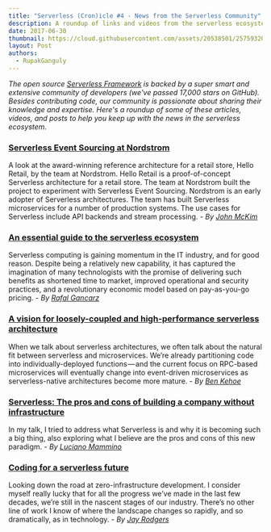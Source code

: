 ```yaml
---
title: "Serverless (Cron)icle #4 - News from the Serverless Community"
description: A roundup of links and videos from the serverless ecosystem that caught our attention this week.
date: 2017-06-30
thumbnail: https://cloud.githubusercontent.com/assets/20538501/25759320/8bb86c20-3197-11e7-8d3d-5479c197c049.png
layout: Post
authors:
  - RupakGanguly
---
```


*The open source [Serverless Framework](https://github.com/serverless/serverless) is backed by a super smart and extensive community of developers (we've passed 17,000 stars on GitHub). Besides contributing code, our community is passionate about sharing their knowledge and expertise. Here's a roundup of some of these articles, videos, and posts to help you keep up with the news in the serverless ecosystem.*

### [Serverless Event Sourcing at Nordstrom](https://read.acloud.guru/serverless-event-sourcing-at-nordstrom-ea69bd8fb7cc)
A look at the award-winning reference architecture for a retail store, Hello Retail, by the team at Nordstrom. Hello Retail is a proof-of-concept Serverless architecture for a retail store. The team at Nordstrom built the project to experiment with Serverless Event Sourcing. Nordstrom is an early adopter of Serverless architectures. The team has built Serverless microservices for a number of production systems. The use cases for Serverless include API backends and stream processing. - *By [John McKim](https://read.acloud.guru/@johncmckim)*

### [An essential guide to the serverless ecosystem](https://techbeacon.com/essential-guide-serverless-ecosystem)
Serverless computing is gaining momentum in the IT industry, and for good reason. Despite being a relatively new capability, it has captured the imagination of many technologists with the promise of delivering such benefits as shortened time to market, improved operational and security practices, and a revolutionary economic model based on pay-as-you-go pricing. - *By [Rafal Gancarz](https://techbeacon.com/contributors/rafal-gancarz)*

### [A vision for loosely-coupled and high-performance serverless architecture](https://read.acloud.guru/a-vision-for-loosely-coupled-high-performance-serverless-architecture-f35c1fd68e9d)
When we talk about serverless architectures, we often talk about the natural fit between serverless and microservices. We’re already partitioning code into individually-deployed functions — and the current focus on RPC-based microservices will eventually change into event-driven microservices as serverless-native architectures become more mature. - *By [Ben Kehoe](https://read.acloud.guru/@ben11kehoe)*

### [Serverless: The pros and cons of building a company without infrastructure](http://loige.co/my-serverless-talk-at-shift-conference-in-split/)
In my talk, I tried to address what Serverless is and why it is becoming such a big thing, also exploring what I believe are the pros and cons of this new paradigm. - *By [Luciano Mammino](http://loige.co/author/luciano-mammino/)*

### [Coding for a serverless future](https://headmelted.com/coding-for-a-serverless-future-f34ae86c6c2)
Looking down the road at zero-infrastructure development. I consider myself really lucky that for all the progress we’ve made in the last few decades, we’re still in the nascent stages of our industry. There’s no other line of work I know of where the landscape changes so rapidly, and so dramatically, as in technology. - *By [Jay Rodgers](https://headmelted.com/@headmelted)*
